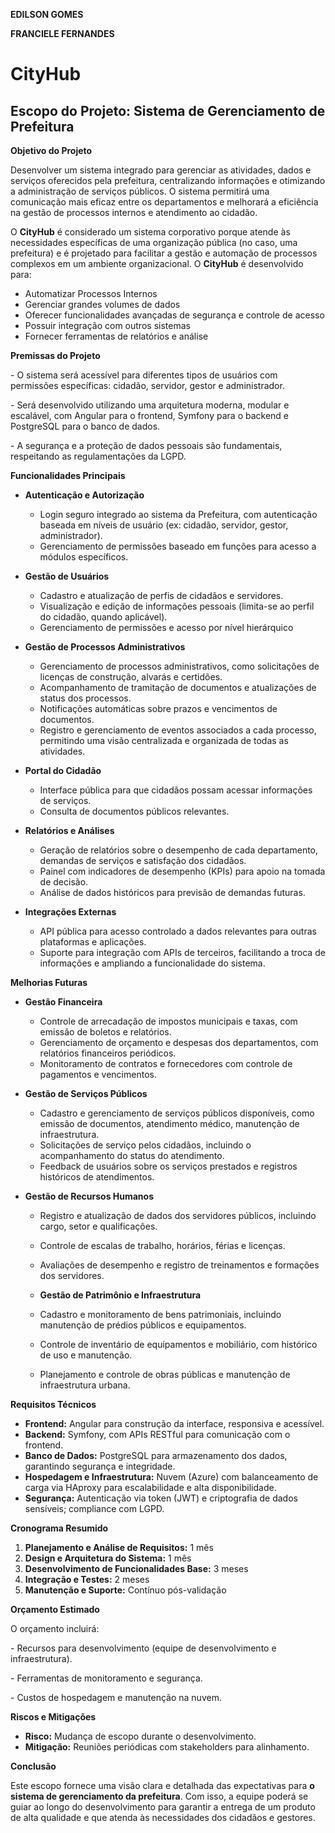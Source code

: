 **EDILSON GOMES**

**FRANCIELE FERNANDES**

# CityHub

## **Escopo do Projeto: Sistema de Gerenciamento de Prefeitura**

**Objetivo do Projeto**

Desenvolver um sistema integrado para gerenciar as atividades, dados e serviços oferecidos pela prefeitura, centralizando informações e otimizando a administração de serviços públicos. O sistema permitirá uma comunicação mais eficaz entre os departamentos e melhorará a eficiência na gestão de processos internos e atendimento ao cidadão.

O **CityHub** é considerado um sistema corporativo porque atende às necessidades específicas de uma organização pública (no caso, uma prefeitura) e é projetado para facilitar a gestão e automação de processos complexos em um ambiente organizacional. O **CityHub** é desenvolvido para:
- Automatizar Processos Internos
- Gerenciar grandes volumes de dados
- Oferecer funcionalidades avançadas de segurança e controle de acesso
- Possuir integração com outros sistemas
- Fornecer ferramentas de relatórios e análise

**Premissas do Projeto** 

\- O sistema será acessível para diferentes tipos de usuários com permissões específicas: cidadão, servidor, gestor e administrador.

\- Será desenvolvido utilizando uma arquitetura moderna, modular e escalável, com Angular para o frontend, Symfony para o backend e PostgreSQL para o banco de dados.

\- A segurança e a proteção de dados pessoais são fundamentais, respeitando as regulamentações da LGPD.


**Funcionalidades Principais**

- **Autenticação e Autorização**
  - Login seguro integrado ao sistema da Prefeitura, com autenticação baseada em níveis de usuário (ex: cidadão, servidor, gestor, administrador).
  - Gerenciamento de permissões baseado em funções para acesso a módulos específicos.

- **Gestão de Usuários**
  - Cadastro e atualização de perfis de cidadãos e servidores.
  - Visualização e edição de informações pessoais (limita-se ao perfil do cidadão, quando aplicável).
  - Gerenciamento de permissões e acesso por nível hierárquico

- **Gestão de Processos Administrativos**
  - Gerenciamento de processos administrativos, como solicitações de licenças de construção, alvarás e certidões.
  - Acompanhamento de tramitação de documentos e atualizações de status dos processos.
  - Notificações automáticas sobre prazos e vencimentos de documentos.
  - Registro e gerenciamento de eventos associados a cada processo, permitindo uma visão centralizada e organizada de todas as atividades.

- **Portal do Cidadão**
  - Interface pública para que cidadãos possam acessar informações de serviços.
  - Consulta de documentos públicos relevantes.


- **Relatórios e Análises**
  - Geração de relatórios sobre o desempenho de cada departamento, demandas de serviços e satisfação dos cidadãos.
  - Painel com indicadores de desempenho (KPIs) para apoio na tomada de decisão.
  - Análise de dados históricos para previsão de demandas futuras.

- **Integrações Externas**
  - API pública para acesso controlado a dados relevantes para outras plataformas e aplicações.
  - Suporte para integração com APIs de terceiros, facilitando a troca de informações e ampliando a funcionalidade do sistema.

  
**Melhorias Futuras**

- **Gestão Financeira**
  - Controle de arrecadação de impostos municipais e taxas, com emissão de boletos e relatórios.
  - Gerenciamento de orçamento e despesas dos departamentos, com relatórios financeiros periódicos.
  - Monitoramento de contratos e fornecedores com controle de pagamentos e vencimentos.

- **Gestão de Serviços Públicos**
  - Cadastro e gerenciamento de serviços públicos disponíveis, como emissão de documentos, atendimento médico, manutenção de infraestrutura.
  - Solicitações de serviço pelos cidadãos, incluindo o acompanhamento do status do atendimento.
  - Feedback de usuários sobre os serviços prestados e registros históricos de atendimentos.

- **Gestão de Recursos Humanos**
  - Registro e atualização de dados dos servidores públicos, incluindo cargo, setor e qualificações.
  - Controle de escalas de trabalho, horários, férias e licenças.
  -  Avaliações de desempenho e registro de treinamentos e formações dos servidores.
 
  - **Gestão de Patrimônio e Infraestrutura**
  - Cadastro e monitoramento de bens patrimoniais, incluindo manutenção de prédios públicos e equipamentos.
  - Controle de inventário de equipamentos e mobiliário, com histórico de uso e manutenção.
  - Planejamento e controle de obras públicas e manutenção de infraestrutura urbana.

**Requisitos Técnicos**

- **Frontend:** Angular para construção da interface, responsiva e acessível.
- **Backend:** Symfony, com APIs RESTful para comunicação com o frontend.
- **Banco de Dados:** PostgreSQL para armazenamento dos dados, garantindo segurança e integridade.
- **Hospedagem e Infraestrutura:** Nuvem (Azure) com balanceamento de carga via HAproxy para escalabilidade e alta disponibilidade.
- **Segurança:** Autenticação via token (JWT) e criptografia de dados sensíveis; compliance com LGPD.

 

**Cronograma Resumido**

1. **Planejamento e Análise de Requisitos:** 1 mês
2. **Design e Arquitetura do Sistema:** 1 mês
3. **Desenvolvimento de Funcionalidades Base:** 3 meses
4. **Integração e Testes:** 2 meses
5. **Manutenção e Suporte:** Contínuo pós-validação

**Orçamento Estimado**

O orçamento incluirá:

\- Recursos para desenvolvimento (equipe de desenvolvimento e infraestrutura).

\- Ferramentas de monitoramento e segurança.

\- Custos de hospedagem e manutenção na nuvem.

 

**Riscos e Mitigações**

- **Risco:** Mudança de escopo durante o desenvolvimento.
- **Mitigação:** Reuniões periódicas com stakeholders para alinhamento.

**Conclusão**

Este escopo fornece uma visão clara e detalhada das expectativas para **o sistema de gerenciamento da prefeitura**. Com isso, a equipe poderá se guiar ao longo do desenvolvimento para garantir a entrega de um produto de alta qualidade e que atenda às necessidades dos cidadãos e gestores. 
